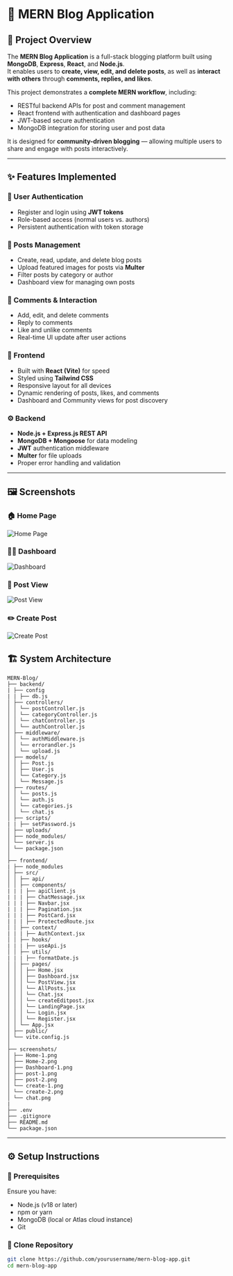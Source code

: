 # 📰 MERN Blog Application

## 🧩 Project Overview
The **MERN Blog Application** is a full-stack blogging platform built using **MongoDB**, **Express**, **React**, and **Node.js**.  
It enables users to **create, view, edit, and delete posts**, as well as **interact with others** through **comments, replies, and likes**.

This project demonstrates a **complete MERN workflow**, including:
- RESTful backend APIs for post and comment management
- React frontend with authentication and dashboard pages
- JWT-based secure authentication
- MongoDB integration for storing user and post data

It is designed for **community-driven blogging** — allowing multiple users to share and engage with posts interactively.

---

## ✨ Features Implemented

### 👤 User Authentication
- Register and login using **JWT tokens**
- Role-based access (normal users vs. authors)
- Persistent authentication with token storage

### 📝 Posts Management
- Create, read, update, and delete blog posts
- Upload featured images for posts via **Multer**
- Filter posts by category or author
- Dashboard view for managing own posts

### 💬 Comments & Interaction
- Add, edit, and delete comments
- Reply to comments
- Like and unlike comments
- Real-time UI update after user actions

### 🎨 Frontend
- Built with **React (Vite)** for speed
- Styled using **Tailwind CSS**
- Responsive layout for all devices
- Dynamic rendering of posts, likes, and comments
- Dashboard and Community views for post discovery

### ⚙️ Backend
- **Node.js + Express.js REST API**
- **MongoDB + Mongoose** for data modeling
- **JWT** authentication middleware
- **Multer** for file uploads
- Proper error handling and validation

---

## 🖼️ Screenshots

### 🏠 Home Page
![Home Page](./frontend/Screenshots/Home-1.png)

### 🧑‍💻 Dashboard
![Dashboard](./frontend/Screenshots/Dashboard-1.png)

### 📝 Post View
![Post View](./frontend/Screenshots/post-1.png)

### ✏️ Create Post
![Create Post](./frontend/Screenshots/create-1.png)


## 🏗️ System Architecture

```
MERN-Blog/
├── backend/
| ├── config
| | ├── db.js
│ ├── controllers/
│ │ └── postController.js
│ │ └── categoryController.js
│ │ └── chatController.js
│ │ └── authController.js
│ ├── middleware/
│ │ └── authMiddleware.js
│ │ └── errorandler.js
│ │ └── upload.js
│ ├── models/
│ │ ├── Post.js
│ │ ├── User.js
│ │ └── Category.js
│ │ └── Message.js
│ ├── routes/
│ │ └── posts.js
│ │ └── auth.js
│ │ └── categories.js
│ │ └── chat.js
│ ├── scripts/
| | ├── setPassword.js
│ ├── uploads/
│ ├── node_modules/
│ └── server.js
│ └── package.json
│
├── frontend/
| ├── node_modules
│ ├── src/
│ │ ├── api/
│ │ ├── components/
| | | ├── apiClient.js
| | | ├── ChatMessage.jsx
| | | ├── Navbar.jsx
| | | ├── Pagination.jsx
| | | ├── PostCard.jsx
| | | ├── ProtectedRoute.jsx
│ │ ├── context/
| | | ├── AuthContext.jsx
│ │ ├── hooks/
| | | ├── useApi.js
│ │ ├── utils/
| | | ├── formatDate.js
│ │ ├── pages/
│ │ │ ├── Home.jsx
│ │ │ ├── Dashboard.jsx
│ │ │ └── PostView.jsx
│ │ │ └── AllPosts.jsx
│ │ │ └── Chat.jsx
│ │ │ └── createEditpost.jsx
│ │ │ └── LandingPage.jsx
│ │ │ └── Login.jsx
│ │ │ └── Register.jsx
│ │ └── App.jsx
│ ├── public/
│ └── vite.config.js
│
├── screenshots/
│ ├── Home-1.png
│ ├── Home-2.png
│ ├── Dashboard-1.png
│ ├── post-1.png
│ ├── post-2.png
│ └── create-1.png
│ └── create-2.png
│ └── chat.png
|
├── .env
├── .gitignore
├── README.md
└── package.json

```

---

## ⚙️ Setup Instructions

### 🧠 Prerequisites
Ensure you have:
- Node.js (v18 or later)
- npm or yarn
- MongoDB (local or Atlas cloud instance)
- Git

### 🚀 Clone Repository
```bash
git clone https://github.com/yourusername/mern-blog-app.git
cd mern-blog-app
